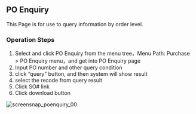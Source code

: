 ## PO Enquiry

This Page is for use to query information by order level.

### Operation Steps

1. Select and click PO Enquiry from the menu tree，Menu Path: Purchase > PO Enquiry menu，and get into PO Enquiry page
2. Input PO number and other query condition
3. click “query” button, and then system will show result
4. select the recode from query result
3. Click SO# link
4. Click download button

![screensnap_poenquiry_00](https://github.com/grantpanda/gitbook_ArbeitBuch/raw/master/.gitbook/assets/screensnap_poenquiry_00.jpg)